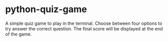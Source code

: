 # python-quiz-game

A simple quiz game to play in the terminal.
Choose between four options to try answer the correct question.
The final score will be displayed at the end of the game.

